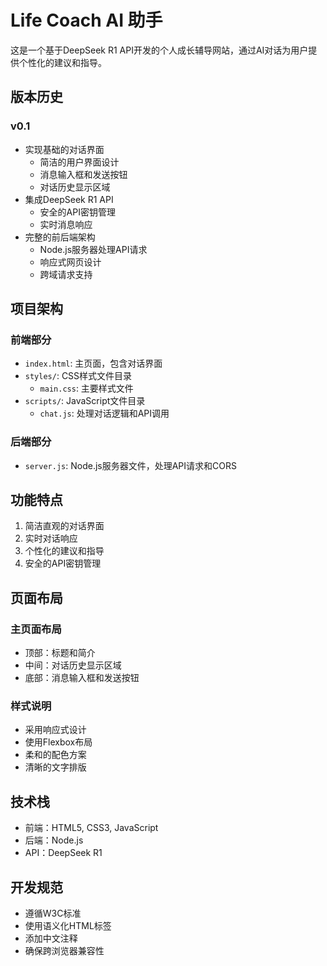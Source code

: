 # Life Coach AI 助手

这是一个基于DeepSeek R1 API开发的个人成长辅导网站，通过AI对话为用户提供个性化的建议和指导。

## 版本历史
### v0.1

- 实现基础的对话界面
  - 简洁的用户界面设计
  - 消息输入框和发送按钮
  - 对话历史显示区域
- 集成DeepSeek R1 API
  - 安全的API密钥管理
  - 实时消息响应
- 完整的前后端架构
  - Node.js服务器处理API请求
  - 响应式网页设计
  - 跨域请求支持

## 项目架构
### 前端部分

- `index.html`: 主页面，包含对话界面
- `styles/`: CSS样式文件目录
  - `main.css`: 主要样式文件
- `scripts/`: JavaScript文件目录
  - `chat.js`: 处理对话逻辑和API调用

### 后端部分
- `server.js`: Node.js服务器文件，处理API请求和CORS

## 功能特点
1. 简洁直观的对话界面
2. 实时对话响应
3. 个性化的建议和指导
4. 安全的API密钥管理

## 页面布局
### 主页面布局
- 顶部：标题和简介
- 中间：对话历史显示区域
- 底部：消息输入框和发送按钮

### 样式说明
- 采用响应式设计
- 使用Flexbox布局
- 柔和的配色方案
- 清晰的文字排版

## 技术栈
- 前端：HTML5, CSS3, JavaScript
- 后端：Node.js
- API：DeepSeek R1

## 开发规范
- 遵循W3C标准
- 使用语义化HTML标签
- 添加中文注释
- 确保跨浏览器兼容性